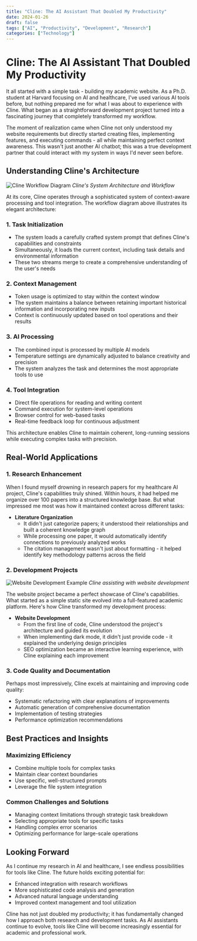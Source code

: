 ```yaml
---
title: "Cline: The AI Assistant That Doubled My Productivity"
date: 2024-01-26
draft: false
tags: ["AI", "Productivity", "Development", "Research"]
categories: ["Technology"]
---
```


# Cline: The AI Assistant That Doubled My Productivity

It all started with a simple task - building my academic website. As a Ph.D. student at Harvard focusing on AI and healthcare, I've used various AI tools before, but nothing prepared me for what I was about to experience with Cline. What began as a straightforward development project turned into a fascinating journey that completely transformed my workflow.

The moment of realization came when Cline not only understood my website requirements but directly started creating files, implementing features, and executing commands - all while maintaining perfect context awareness. This wasn't just another AI chatbot; this was a true development partner that could interact with my system in ways I'd never seen before.

## Understanding Cline's Architecture

![Cline Workflow Diagram](/my-blog/images/cline-ai-assistant/Cline_workflow.PNG)
*Cline's System Architecture and Workflow*

At its core, Cline operates through a sophisticated system of context-aware processing and tool integration. The workflow diagram above illustrates its elegant architecture:

### 1. Task Initialization

- The system loads a carefully crafted system prompt that defines Cline's capabilities and constraints
- Simultaneously, it loads the current context, including task details and environmental information
- These two streams merge to create a comprehensive understanding of the user's needs

### 2. Context Management

- Token usage is optimized to stay within the context window
- The system maintains a balance between retaining important historical information and incorporating new inputs
- Context is continuously updated based on tool operations and their results

### 3. AI Processing

- The combined input is processed by multiple AI models
- Temperature settings are dynamically adjusted to balance creativity and precision
- The system analyzes the task and determines the most appropriate tools to use

### 4. Tool Integration

- Direct file operations for reading and writing content
- Command execution for system-level operations
- Browser control for web-based tasks
- Real-time feedback loop for continuous adjustment

This architecture enables Cline to maintain coherent, long-running sessions while executing complex tasks with precision.

## Real-World Applications

### 1. Research Enhancement

When I found myself drowning in research papers for my healthcare AI project, Cline's capabilities truly shined. Within hours, it had helped me organize over 100 papers into a structured knowledge base. But what impressed me most was how it maintained context across different tasks:

- **Literature Organization**
  - It didn't just categorize papers; it understood their relationships and built a coherent knowledge graph
  - While processing one paper, it would automatically identify connections to previously analyzed works
  - The citation management wasn't just about formatting - it helped identify key methodology patterns across the field

### 2. Development Projects

![Website Development Example](/my-blog/images/cline-ai-assistant/Cline_Website_Example.PNG)
*Cline assisting with website development*

The website project became a perfect showcase of Cline's capabilities. What started as a simple static site evolved into a full-featured academic platform. Here's how Cline transformed my development process:

- **Website Development**
  - From the first line of code, Cline understood the project's architecture and guided its evolution
  - When implementing dark mode, it didn't just provide code - it explained the underlying design principles
  - SEO optimization became an interactive learning experience, with Cline explaining each improvement

### 3. Code Quality and Documentation

Perhaps most impressively, Cline excels at maintaining and improving code quality:

- Systematic refactoring with clear explanations of improvements
- Automatic generation of comprehensive documentation
- Implementation of testing strategies
- Performance optimization recommendations

## Best Practices and Insights

### Maximizing Efficiency

- Combine multiple tools for complex tasks
- Maintain clear context boundaries
- Use specific, well-structured prompts
- Leverage the file system integration

### Common Challenges and Solutions

- Managing context limitations through strategic task breakdown
- Selecting appropriate tools for specific tasks
- Handling complex error scenarios
- Optimizing performance for large-scale operations

## Looking Forward

As I continue my research in AI and healthcare, I see endless possibilities for tools like Cline. The future holds exciting potential for:

- Enhanced integration with research workflows
- More sophisticated code analysis and generation
- Advanced natural language understanding
- Improved context management and tool utilization

Cline has not just doubled my productivity; it has fundamentally changed how I approach both research and development tasks. As AI assistants continue to evolve, tools like Cline will become increasingly essential for academic and professional work.
